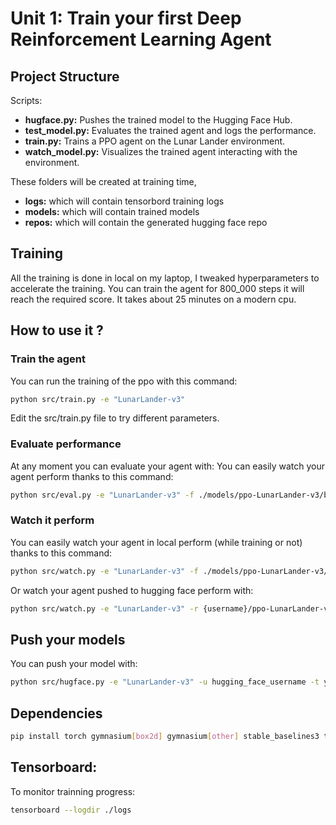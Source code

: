 # Unit 1: Train your first Deep Reinforcement Learning Agent

## Project Structure

Scripts:
* **hugface.py:** Pushes the trained model to the Hugging Face Hub.
* **test_model.py:** Evaluates the trained agent and logs the performance.
* **train.py:** Trains a PPO agent on the Lunar Lander environment.
* **watch_model.py:** Visualizes the trained agent interacting with the environment.

These folders will be created at training time,
* **logs:** which will contain tensorbord training logs
* **models:** which will contain trained models
* **repos:** which will contain the generated hugging face repo

## Training

All the training is done in local on my laptop, I tweaked hyperparameters to accelerate the training.
You can train the agent for 800_000 steps it will reach the required score. It takes about 25 minutes on a modern cpu.

## How to use it ?

### Train the agent

You can run the training of the ppo with this command:

```bash
python src/train.py -e "LunarLander-v3"
```
Edit the src/train.py file to try different parameters. 

### Evaluate performance

At any moment you can evaluate your agent with:
You can easily watch your agent perform thanks to this command:
```bash
python src/eval.py -e "LunarLander-v3" -f ./models/ppo-LunarLander-v3/best_model.zip
```

### Watch it perform

You can easily watch your agent in local perform (while training or not) thanks to this command:
```bash
python src/watch.py -e "LunarLander-v3" -f ./models/ppo-LunarLander-v3/best_model.zip
```

Or watch your agent pushed to hugging face perform with:
```bash
python src/watch.py -e "LunarLander-v3" -r {username}/ppo-LunarLander-v3 -f ./models/ppo-LunarLander-v3/best_model.zip
```

## Push your models

You can push your model with:
```bash
python src/hugface.py -e "LunarLander-v3" -u hugging_face_username -t your_token
```

## Dependencies

```bash
pip install torch gymnasium[box2d] gymnasium[other] stable_baselines3 tensorboard huggingface-hub huggingface-sb3
```

## Tensorboard:

To monitor trainning progress:

```bash
tensorboard --logdir ./logs
```
